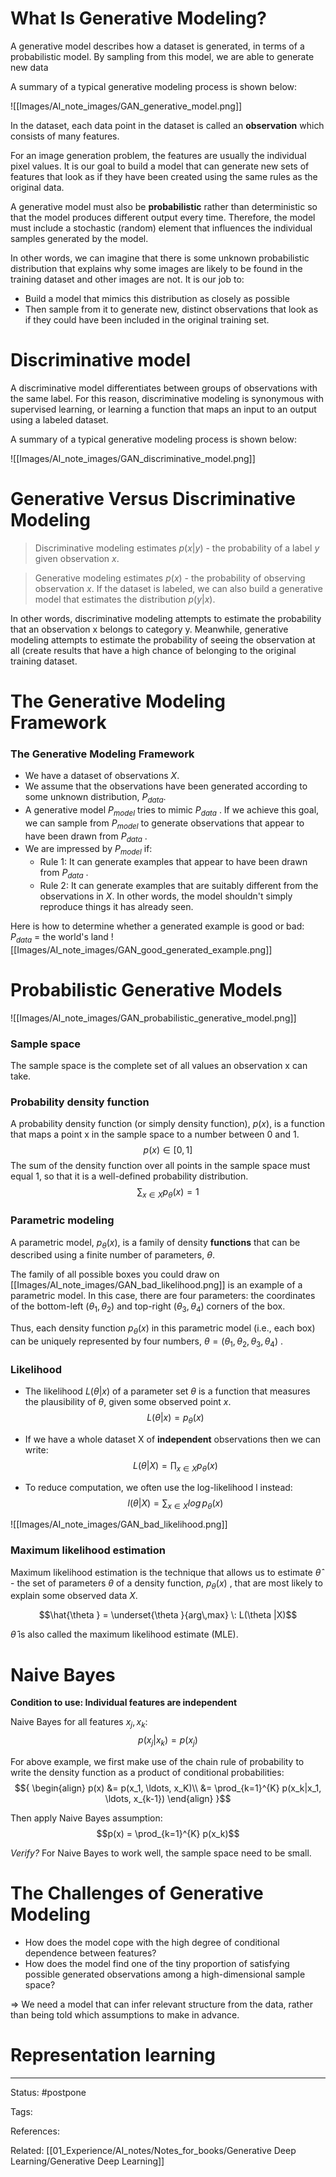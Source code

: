 # What Is Generative Modeling?

A generative model describes how a dataset is generated, in terms of a probabilistic model. By sampling from this model, we are able to generate new data


A summary of a typical generative modeling process is shown below:

![[Images/AI_note_images/GAN_generative_model.png]]

In the dataset, each data point in the dataset is called an **observation** which consists of many features.

For an image generation problem, the features are usually the individual pixel values. It is our goal to build a model that can generate new sets of features that look as if they have been created using the same rules as the original data.

A generative model must also be **probabilistic** rather than deterministic so that the model produces different output every time. Therefore, the model must include a stochastic (random) element that influences the individual samples generated by the model.

In other words, we can imagine that there is some unknown probabilistic distribution that explains why some images are likely to be found in the training dataset and other images are not. It is our job to:
- Build a model that mimics this distribution as closely as possible
- Then sample from it to generate new, distinct observations that look as if they could have been included in the original training set.

# Discriminative model

A discriminative model differentiates between groups of observations with the same label. For this reason, discriminative modeling is synonymous with supervised learning, or learning a function that maps an input to an output using a labeled dataset.

A summary of a typical generative modeling process is shown below:

![[Images/AI_note_images/GAN_discriminative_model.png]]

# Generative Versus Discriminative Modeling

>Discriminative modeling estimates $p(x|y)$ - the probability of a label *y* given observation *x*.

>Generative modeling estimates $p(x)$ - the probability of observing observation *x*. If the dataset is labeled, we can also build a generative model that  estimates the distribution $p(y|x)$.

In other words, discriminative modeling attempts to estimate the probability that an observation x belongs to category y. Meanwhile, generative modeling  attempts to estimate the probability of seeing the observation at all (create results that have a high chance of belonging to the original training dataset.


# The Generative Modeling Framework

### The Generative Modeling Framework
- We have a dataset of observations $X$.
- We assume that the observations have been generated according to some unknown distribution, $P_{data}$.
- A generative model $P_{model}$ tries to mimic $P_{data}$ . If we achieve this goal, we can sample from $P_{model}$ to generate observations that appear to have been drawn from $P_{data}$ .
- We are impressed by $P_{model}$ if:
	- Rule 1: It can generate examples that appear to have been drawn from $P_{data}$ .
	- Rule 2: It can generate examples that are suitably different from the observations in $X$. In other words, the model shouldn't simply reproduce things it has already seen.

Here is how to determine whether a generated example is good or bad:
$P_{data}$ = the world's land
![[Images/AI_note_images/GAN_good_generated_example.png]]

# Probabilistic Generative Models

![[Images/AI_note_images/GAN_probabilistic_generative_model.png]]

### Sample space
The sample space is the complete set of all values an observation x can take.

### Probability density function
A probability density function (or simply density function), $p(x)$, is a function that maps a point x in the sample space to a number between 0 and 1. 
$$p(x) \in [0, 1]$$
The sum of the density function over all points in the sample space must equal 1, so that it is a well-defined probability distribution.
$$\sum_{x \in X} p_\theta (x) = 1$$

### Parametric modeling
A parametric model, $p_\theta (x)$, is a family of density **functions** that can be described using a finite number of parameters, $\theta$.

The family of all possible boxes you could draw on [[Images/AI_note_images/GAN_bad_likelihood.png]] is an example of a parametric model. In this case, there are four parameters: the coordinates of the bottom-left $(\theta _1, \theta _2)$ and top-right $(\theta _3, \theta _4)$ corners of the box.

Thus, each density function $p_\theta (x)$ in this parametric model (i.e., each box) can be uniquely represented by four numbers, $\theta  = (\theta _1, \theta _2, \theta _3, \theta _4)$ .

### Likelihood
- The likelihood $L(\theta |x)$ of a parameter set $\theta$ is a function that measures the plausibility of $\theta$, given some observed point $x$.
$$L(\theta |x) = p_\theta (x)$$
- If we have a whole dataset X of **independent** observations then we can write:
$$L(\theta |X) = \prod_{x \in X} p_\theta (x)$$

- To reduce computation, we often use the log-likelihood l instead:
$$l(\theta |X) = \sum_{x \in X} log\, {p_\theta (x)}$$

![[Images/AI_note_images/GAN_bad_likelihood.png]]
### Maximum likelihood estimation
Maximum likelihood estimation is the technique that allows us to estimate $\hat{\theta }$ - the set of parameters $\theta$ of a density function, $p_\theta (x)$ , that are most likely to explain some observed data $X$.

$$\hat{\theta } = \underset{\theta }{arg\,max} \: L(\theta |X)$$

$\hat{\theta }$ is also called the maximum likelihood estimate (MLE).

# Naive Bayes

**Condition to use: Individual features are independent**

Naive Bayes for all features $x_j, x_k$:
$$p(x_j|x_k) = p(x_j)$$

For above example, we first make use of the chain rule of probability to write the density function as a product of conditional probabilities:
$${
\begin{align}
p(x) &= p(x_1, \ldots, x_K)\\
&= \prod_{k=1}^{K} p(x_k|x_1, \ldots, x_{k-1})
\end{align}
}$$

Then apply Naive Bayes assumption:
$$p(x) = \prod_{k=1}^{K} p(x_k)$$

*Verify?* For Naive Bayes to work well, the sample space need to be small.

# The Challenges of Generative Modeling

- How does the model cope with the high degree of conditional dependence between features?
- How does the model find one of the tiny proportion of satisfying possible generated observations among a high-dimensional sample space?

=> We need a model that can infer relevant structure from the data, rather than being told which assumptions to make in advance.

# Representation learning






---
Status: #postpone 

Tags: 

References:

Related: [[01_Experience/AI_notes/Notes_for_books/Generative Deep Learning/Generative Deep Learning]]
